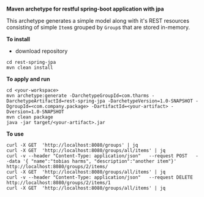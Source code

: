 ****Maven archetype for restful spring-boot application with jpa****

This archetype generates a simple model along with it's REST resources consisting of simple `Item`s grouped by `Group`s that are stored in-memory. 

**To install**

- download repository
```
cd rest-spring-jpa
mvn clean install
```

**To apply and run**
```
cd <your-workspace>
mvn archetype:generate -DarchetypeGroupId=com.tharms -DarchetypeArtifactId=rest-spring-jpa -DarchetypeVersion=1.0-SNAPSHOT -DgroupId=<com.company.package> -DartifactId=<your-artifact> -Dversion=1.0-SNAPSHOT
mvn clean package
java -jar target/<your-artifact>.jar
```

**To use**
```
curl -X GET  'http://localhost:8080/groups' | jq
curl -X GET  'http://localhost:8080/groups/all/items' | jq
curl -v --header "Content-Type: application/json"   --request POST   --data '{ "name":"tobias harms", "description":"another item"}'   http://localhost:8080/groups/2/items/
curl -X GET  'http://localhost:8080/groups/all/items' | jq
curl -v --header "Content-Type: application/json"   --request DELETE http://localhost:8080/groups/2/items/1
curl -X GET  'http://localhost:8080/groups/all/items' | jq
```
